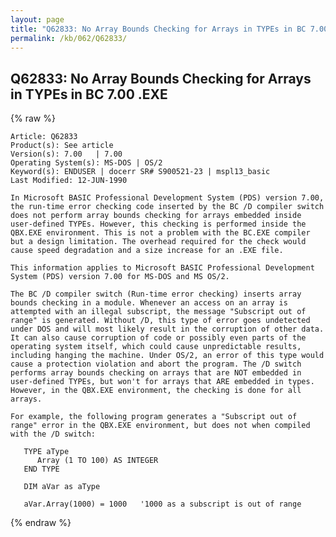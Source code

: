 ```yaml
---
layout: page
title: "Q62833: No Array Bounds Checking for Arrays in TYPEs in BC 7.00 .EXE"
permalink: /kb/062/Q62833/
---
```


## Q62833: No Array Bounds Checking for Arrays in TYPEs in BC 7.00 .EXE

{% raw %}

	Article: Q62833
	Product(s): See article
	Version(s): 7.00   | 7.00
	Operating System(s): MS-DOS | OS/2
	Keyword(s): ENDUSER | docerr SR# S900521-23 | mspl13_basic
	Last Modified: 12-JUN-1990
	
	In Microsoft BASIC Professional Development System (PDS) version 7.00,
	the run-time error checking code inserted by the BC /D compiler switch
	does not perform array bounds checking for arrays embedded inside
	user-defined TYPEs. However, this checking is performed inside the
	QBX.EXE environment. This is not a problem with the BC.EXE compiler
	but a design limitation. The overhead required for the check would
	cause speed degradation and a size increase for an .EXE file.
	
	This information applies to Microsoft BASIC Professional Development
	System (PDS) version 7.00 for MS-DOS and MS OS/2.
	
	The BC /D compiler switch (Run-time error checking) inserts array
	bounds checking in a module. Whenever an access on an array is
	attempted with an illegal subscript, the message "Subscript out of
	range" is generated. Without /D, this type of error goes undetected
	under DOS and will most likely result in the corruption of other data.
	It can also cause corruption of code or possibly even parts of the
	operating system itself, which could cause unpredictable results,
	including hanging the machine. Under OS/2, an error of this type would
	cause a protection violation and abort the program. The /D switch
	performs array bounds checking on arrays that are NOT embedded in
	user-defined TYPEs, but won't for arrays that ARE embedded in types.
	However, in the QBX.EXE environment, the checking is done for all
	arrays.
	
	For example, the following program generates a "Subscript out of
	range" error in the QBX.EXE environment, but does not when compiled
	with the /D switch:
	
	   TYPE aType
	      Array (1 TO 100) AS INTEGER
	   END TYPE
	
	   DIM aVar as aType
	
	   aVar.Array(1000) = 1000   '1000 as a subscript is out of range

{% endraw %}
